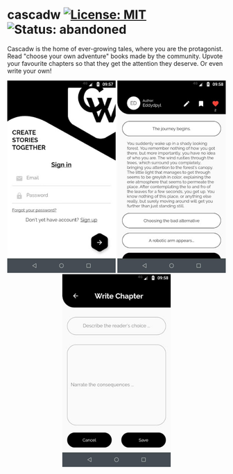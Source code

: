 # cascadw [![License: MIT](https://img.shields.io/badge/License-MIT-yellow.svg)](https://opensource.org/licenses/MIT) ![Status: abandoned](https://img.shields.io/badge/status-abandoned-red.svg)

Cascadw is the home of ever-growing tales, where you are the protagonist. Read "choose your own adventure" books made by the community. Upvote your favourite chapters so that they get the attention they deserve. Or even write your own!

<p align="center">
  <img src="/assets/screenshots/cascadw_01.jpg" alt="screenshot-1" width="250"/>
  <img src="/assets/screenshots/cascadw_03.jpg" alt="screenshot-1" width="250"/>
  <img src="/assets/screenshots/cascadw_04.jpg" alt="screenshot-1" width="250"/>
</p>
